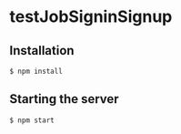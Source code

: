 # testJobSigninSignup

## Installation

```
$ npm install
```

## Starting the server

```
$ npm start
```